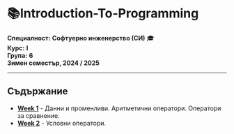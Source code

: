 # 📚Introduction-To-Programming
**Специалност:** **Софтуерно инженерство (СИ)** 🎓 <br>
**Курс:** **I**  
**Група:** **6**  
**Зимен семестър, 2024 / 2025**
<hr style="border-width: 5px !important;">

## Съдържание
- [**Week 1**](https://github.com/cathy-09/Introduction-To-Programming/tree/main/Week%201) - Данни и променливи. Аритметични оператори. Оператори за сравнение.
- [**Week 2**](https://github.com/cathy-09/Introduction-To-Programming/tree/main/Week%202) - Условни оператори.
